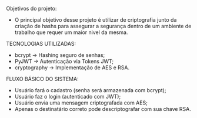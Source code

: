 Objetivos do projeto:
 - O principal objetivo desse projeto é utilizar de criptografia junto da criação de hashs para assegurar a segurança dentro de um ambiente de trabalho que requer um maior nivel da mesma.

TECNOLOGIAS UTILIZADAS:
 - bcrypt → Hashing seguro de senhas;
 - PyJWT → Autenticação via Tokens JWT;
 - cryptography → Implementação de AES e RSA.

FLUXO BÁSICO DO SISTEMA:
 - Usuário fará o cadastro (senha será armazenada com bcrypt);
 - Usuário faz o login (autenticado com JWT);
 - Usuário envia uma mensagem criptografada com AES;
 - Apenas o destinatário correto pode descriptografar com sua chave RSA.
